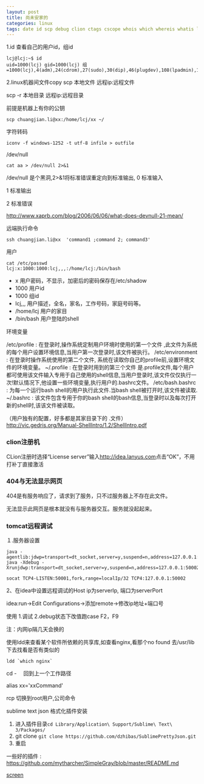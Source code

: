 ```yaml
---
layout: post
title: 尚未安家的
categories: linux
tags: date id scp debug clion ctags cscope whois which whereis whatis ldd screen sublime
---
```


1.id
查看自己的用户id，组id

    lcj@lcj:~$ id
    uid=1000(lcj) gid=1000(lcj) 组=1000(lcj),4(adm),24(cdrom),27(sudo),30(dip),46(plugdev),108(lpadmin),124(sambashare),129(docker)

2.linux机器间文件copy
scp 本地文件 远程ip:远程文件

scp  -r 本地目录 远程ip:远程目录

前提是机器上有你的公钥

    scp chuangjian.li@xx:/home/lcj/xx ~/

字符转码

    iconv -f windows-1252 -t utf-8 infile > outfile

/dev/null

    cat aa > /dev/null 2>&1

/dev/null 是个黑洞,2>&1将标准错误重定向到标准输出,
0 标准输入

1 标准输出

2 标准错误

http://www.xaprb.com/blog/2006/06/06/what-does-devnull-21-mean/

远端执行命令

    ssh chuangjian.li@xx  'command1 ;command 2; command3'

用户

    cat /etc/passwd
    lcj:x:1000:1000:lcj,,,:/home/lcj:/bin/bash

*    x         用户密码，不显示，加密后的密码保存在/etc/shadow
*    1000      用户id
*    1000      组id
*    lcj,,,    用户描述，全名，家名，工作号码，家庭号码等。
*    /home/lcj 用户的家目
*    /bin/bash 用户登陆的shell

环境变量

/etc/profile : 在登录时,操作系统定制用户环境时使用的第一个文件 ,此文件为系统的每个用户设置环境信息,当用户第一次登录时,该文件被执行。
/etc/environment : 在登录时操作系统使用的第二个文件, 系统在读取你自己的profile前,设置环境文件的环境变量。
~/.profile :  在登录时用到的第三个文件 是.profile文件,每个用户都可使用该文件输入专用于自己使用的shell信息,当用户登录时,该文件仅仅执行一次!默认情况下,他设置一些环境变量,执行用户的.bashrc文件。
/etc/bash.bashrc : 为每一个运行bash shell的用户执行此文件.当bash shell被打开时,该文件被读取.
~/.bashrc : 该文件包含专用于你的bash shell的bash信息,当登录时以及每次打开新的shell时,该该文件被读取。

（用户独有的配置，好多都是其家目录下的    .文件）
http://vic.gedris.org/Manual-ShellIntro/1.2/ShellIntro.pdf

### clion注册机
CLion注册时选择“License server”输入<http://idea.lanyus.com>点击“OK”，不用打补丁直接激活


### 404与无法显示网页
404是有服务响应了，请求到了服务，只不过服务器上不存在此文件。

无法显示此网页是根本就没有与服务器交互。服务就没起起来。

### tomcat远程调试

１.服务器设置

    java -agentlib:jdwp=transport=dt_socket,server=y,suspend=n,address=127.0.0.1:50002
    java -Xdebug -Xrunjdwp:transport=dt_socket,server=y,suspend=n,address=127.0.0.1:50002

    socat TCP4-LISTEN:50001,fork,range=localIp/32 TCP4:127.0.0.1:50002

2、在idea中设置远程调试的Host ip为serverIp, 端口为serverPort

idea:run->Edit Configurations->添加remote->修改ip地址+端口号

使用
1.调试  2.debug状态下改值跑case      F2，F9

注：内网ip隔几天会换的

使用ldd来查看某个软件所依赖的共享库,如查看nginx,看那个no found 去/usr/lib下去找看是否有类似的

    ldd `which nginx`

cd - 　回到上一个工作路径

alias xx='xxCommand'

rcp 切换到root用户,公司命令

sublime text json 格式化插件安装

1.  进入插件目录`cd Library/Application\ Support/Sublime\ Text\ 3/Packages/`
2.  git clone `git clone https://github.com/dzhibas/SublimePrettyJson.git`
3.  重启

一些好的插件 : <https://github.com/mytharcher/SimpleGray/blob/master/README.md>


[screen](http://www.ibm.com/developerworks/cn/linux/l-cn-screen/)